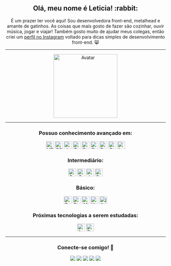 <div align="center">
  <h2>Olá, meu nome é Leticia! :rabbit:</h2>
  <p>É um prazer ter você aqui! Sou desenvolvedora front-end, metalhead e amante de gatinhos. As coisas que mais gosto de fazer são cozinhar, ouvir música, jogar e viajar! Também gosto muito de ajudar meus colegas, então criei um <a href="https://www.instagram.com/frontendkitty/" title="Meu perfil do Instagram - @frontendkitty">perfil no Instagram</a> voltado para dicas simples de desenvolvimento front-end. 😸</p>
  <hr>
  <img src="https://i.ibb.co/mB7LFvv/profile.png" alt="Avatar" width="200">
  <hr>
  <div>
    <h3>Possuo conhecimento avançado em:</h3>
    <img src="https://cdn.jsdelivr.net/gh/devicons/devicon@latest/icons/html5/html5-original.svg" width="24" title="HTML"/>
    <img src="https://cdn.jsdelivr.net/gh/devicons/devicon@latest/icons/css3/css3-original.svg" width="24" title="CSS"/>
    <img src="https://cdn.jsdelivr.net/gh/devicons/devicon@latest/icons/javascript/javascript-original.svg" width="24" title="JavaScript"/>
    <img src="https://cdn.jsdelivr.net/gh/devicons/devicon@latest/icons/typescript/typescript-original.svg" width="24" title="TypeScript"/>
    <img src="https://cdn.jsdelivr.net/gh/devicons/devicon@latest/icons/react/react-original.svg" width="24" title="React"/>
    <img src="https://cdn.jsdelivr.net/gh/devicons/devicon@latest/icons/redux/redux-original.svg" width="24" title="Redux"/>
    <img src="https://cdn.jsdelivr.net/gh/devicons/devicon@latest/icons/bootstrap/bootstrap-original.svg" width="24" title="Bootstrap"/>
    <img src="https://cdn.jsdelivr.net/gh/devicons/devicon@latest/icons/sass/sass-original.svg" width="24" title="Sass"/>
    <img src="https://cdn.jsdelivr.net/gh/devicons/devicon@latest/icons/less/less-plain-wordmark.svg" width="24" title="Less"/>
    <h3>Intermediário:</h3>
    <img src="https://cdn.jsdelivr.net/gh/devicons/devicon@latest/icons/gulp/gulp-plain.svg" width="24" title="Gulp"/>
    <img src="https://cdn.jsdelivr.net/gh/devicons/devicon@latest/icons/grunt/grunt-original.svg" width="24" title="Grunt"/>
    <img src="https://cdn.jsdelivr.net/gh/devicons/devicon@latest/icons/jest/jest-plain.svg" width="24" title="Jest"/>
    <img src="https://cdn.jsdelivr.net/gh/devicons/devicon@latest/icons/cypressio/cypressio-original.svg" width="24" title="Cypress"/>
    <h3>Básico:</h3>
    <img src="https://cdn.jsdelivr.net/gh/devicons/devicon@latest/icons/ruby/ruby-original.svg" width="24" title="Ruby"/>
    <img src="https://cdn.jsdelivr.net/gh/devicons/devicon@latest/icons/rubymine/rubymine-original.svg" width="24" title="RubyMine"/>
    <img src="https://cdn.jsdelivr.net/gh/devicons/devicon@latest/icons/mysql/mysql-original.svg" width="24" title="MySQL"/>
    <img src="https://cdn.jsdelivr.net/gh/devicons/devicon@latest/icons/vuejs/vuejs-original.svg" width="24" title="Vue.js"/>
    <img src="https://cdn.jsdelivr.net/gh/devicons/devicon@latest/icons/jquery/jquery-original.svg" width="24" title="jQuery"/>
    <h3>Próximas tecnologias a serem estudadas:</h3>
    <img src="https://cdn.jsdelivr.net/gh/devicons/devicon@latest/icons/angular/angular-original.svg" width="24" title="Angular"/>
    <img src="https://cdn.jsdelivr.net/gh/devicons/devicon@latest/icons/python/python-original.svg" width="24" title="Python"/>
  </div>
  <hr>
  <div>
  <h3>Conecte-se comigo! &#128035;</h3>
    <a href="https://www.linkedin.com/in/leticianegreiros/" target="_blank"><img src="https://img.shields.io/badge/-LinkedIn-0a66c2?logo=linkedin&logoColor=white&style=for-the-badge"></a>
    <a href="https://leticia-fernandes-portfolio.vercel.app/" target="_blank"><img src="https://img.shields.io/badge/-Portfólio-e85d04?logo=github&logoColor=white&style=for-the-badge"></a>
    <a href="mailto:leticia.negreiros@outlook.com"><img src="https://img.shields.io/badge/-Email-008000?logo=microsoftoutlook&logoColor=white&style=for-the-badge"></a>
    <a href="https://instagram.com/frontendkitty" target="_blank"><img src="https://img.shields.io/badge/-Instagram-c13584?logo=instagram&logoColor=white&style=for-the-badge"></a>
    <a href="https://discordapp.com/users/736759479764254731" target="_blank"><img src="https://img.shields.io/badge/-Discord-586ff2?logo=discord&logoColor=white&style=for-the-badge"></a>
  </div>
</div>
